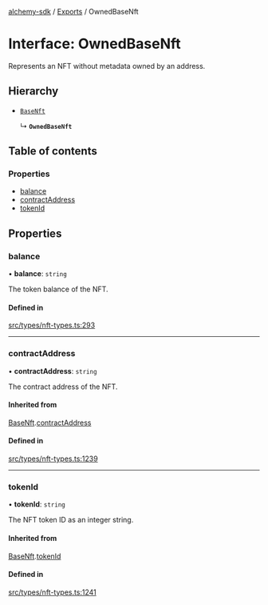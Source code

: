 [alchemy-sdk](../README.md) / [Exports](../modules.md) / OwnedBaseNft

# Interface: OwnedBaseNft

Represents an NFT without metadata owned by an address.

## Hierarchy

- [`BaseNft`](BaseNft.md)

  ↳ **`OwnedBaseNft`**

## Table of contents

### Properties

- [balance](OwnedBaseNft.md#balance)
- [contractAddress](OwnedBaseNft.md#contractaddress)
- [tokenId](OwnedBaseNft.md#tokenid)

## Properties

### balance

• **balance**: `string`

The token balance of the NFT.

#### Defined in

[src/types/nft-types.ts:293](https://github.com/alchemyplatform/alchemy-sdk-js/blob/873c9882/src/types/nft-types.ts#L293)

___

### contractAddress

• **contractAddress**: `string`

The contract address of the NFT.

#### Inherited from

[BaseNft](BaseNft.md).[contractAddress](BaseNft.md#contractaddress)

#### Defined in

[src/types/nft-types.ts:1239](https://github.com/alchemyplatform/alchemy-sdk-js/blob/873c9882/src/types/nft-types.ts#L1239)

___

### tokenId

• **tokenId**: `string`

The NFT token ID as an integer string.

#### Inherited from

[BaseNft](BaseNft.md).[tokenId](BaseNft.md#tokenid)

#### Defined in

[src/types/nft-types.ts:1241](https://github.com/alchemyplatform/alchemy-sdk-js/blob/873c9882/src/types/nft-types.ts#L1241)
